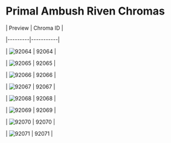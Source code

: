 # Primal Ambush Riven Chromas


| Preview | Chroma ID |

|---------|-----------|

| ![92064](https://raw.communitydragon.org/latest/plugins/rcp-be-lol-game-data/global/default/v1/champion-chroma-images/92/92064.png) | 92064 |

| ![92065](https://raw.communitydragon.org/latest/plugins/rcp-be-lol-game-data/global/default/v1/champion-chroma-images/92/92065.png) | 92065 |

| ![92066](https://raw.communitydragon.org/latest/plugins/rcp-be-lol-game-data/global/default/v1/champion-chroma-images/92/92066.png) | 92066 |

| ![92067](https://raw.communitydragon.org/latest/plugins/rcp-be-lol-game-data/global/default/v1/champion-chroma-images/92/92067.png) | 92067 |

| ![92068](https://raw.communitydragon.org/latest/plugins/rcp-be-lol-game-data/global/default/v1/champion-chroma-images/92/92068.png) | 92068 |

| ![92069](https://raw.communitydragon.org/latest/plugins/rcp-be-lol-game-data/global/default/v1/champion-chroma-images/92/92069.png) | 92069 |

| ![92070](https://raw.communitydragon.org/latest/plugins/rcp-be-lol-game-data/global/default/v1/champion-chroma-images/92/92070.png) | 92070 |

| ![92071](https://raw.communitydragon.org/latest/plugins/rcp-be-lol-game-data/global/default/v1/champion-chroma-images/92/92071.png) | 92071 |